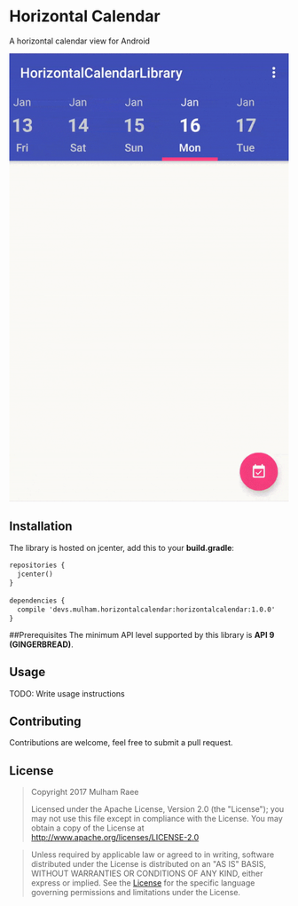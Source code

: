# Horizontal Calendar
A horizontal calendar view for Android

![demo](/art/demo.gif)

## Installation
The library is hosted on jcenter, add this to your **build.gradle**:

    repositories {
      jcenter()
    }
    
    dependencies {
      compile 'devs.mulham.horizontalcalendar:horizontalcalendar:1.0.0'
    }

##Prerequisites
The minimum API level supported by this library is **API 9 (GINGERBREAD)**.

## Usage
TODO: Write usage instructions

## Contributing
Contributions are welcome, feel free to submit a pull request.

## License
> Copyright 2017  Mulham Raee
> 
> Licensed under the Apache License, Version 2.0 (the "License");
> you may not use this file except in compliance with the License.
> You may obtain a copy of the License at
       http://www.apache.org/licenses/LICENSE-2.0

> Unless required by applicable law or agreed to in writing, software
> distributed under the License is distributed on an "AS IS" BASIS,
> WITHOUT WARRANTIES OR CONDITIONS OF ANY KIND, either express or implied.
> See the [License](/LICENSE) for the specific language governing
> permissions and limitations under the License.
